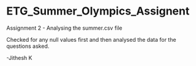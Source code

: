 # ETG_Summer_Olympics_Assignent




Assignment 2 - Analysing the summer.csv file

Checked for any null values first and then analysed the data for the questions asked.

-Jithesh K
